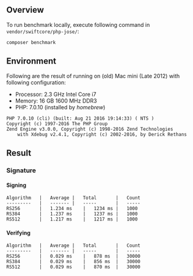 ## Overview

To run benchmark locally, execute following command in `vendor/swiftcore/php-jose/`:

```
composer benchmark
```

## Environment

Following are the result of running on (old) Mac mini (Late 2012) with following configuration:

- Processor: 2.3 GHz Intel Core i7
- Memory: 16 GB 1600 MHz DDR3
- PHP: 7.0.10 (installed by *homebrew*)

```
PHP 7.0.10 (cli) (built: Aug 21 2016 19:14:33) ( NTS )
Copyright (c) 1997-2016 The PHP Group
Zend Engine v3.0.0, Copyright (c) 1998-2016 Zend Technologies
    with Xdebug v2.4.1, Copyright (c) 2002-2016, by Derick Rethans
```

## Result

### Signature

#### Signing

	Algorithm	|	Average	|	Total		|	Count
	---------	|	-------	|	-----		|	-----
	RS256		|	1.234 ms	|	1234 ms	|	1000
	RS384		|	1.237 ms	|	1237 ms	|	1000
	RS512		|	1.217 ms	|	1217 ms	|	1000


#### Verifying

	Algorithm	|	Average	|	Total		|	Count
	---------	|	-------	|	-----		|	-----
	RS256		|	0.029 ms	|	878 ms	|	30000
	RS384		|	0.029 ms	|	856 ms	|	30000
	RS512		|	0.029 ms	|	870 ms	|	30000